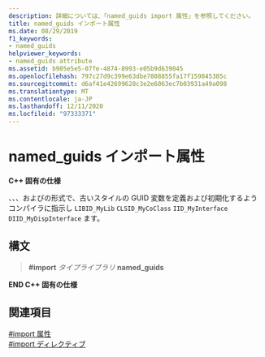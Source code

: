 ```yaml
---
description: 詳細については、「named_guids import 属性」を参照してください。
title: named_guids インポート属性
ms.date: 08/29/2019
f1_keywords:
- named_guids
helpviewer_keywords:
- named_guids attribute
ms.assetid: b905e5e5-07fe-4874-8993-e05b9d639045
ms.openlocfilehash: 797c27d9c399e63dbe7808855fa17f159845385c
ms.sourcegitcommit: d6af41e42699628c3e2e6063ec7b03931a49a098
ms.translationtype: MT
ms.contentlocale: ja-JP
ms.lasthandoff: 12/11/2020
ms.locfileid: "97333371"
---
```

# <a name="named_guids-import-attribute"></a>named_guids インポート属性

**C++ 固有の仕様**

、、、およびの形式で、古いスタイルの GUID 変数を定義および初期化するようコンパイラに指示し `LIBID_MyLib` `CLSID_MyCoClass` `IID_MyInterface` `DIID_MyDispInterface` ます。

## <a name="syntax"></a>構文

> **#import** *タイプライブラリ* **named_guids**

**END C++ 固有の仕様**

## <a name="see-also"></a>関連項目

[#import 属性](../preprocessor/hash-import-attributes-cpp.md)\
[#import ディレクティブ](../preprocessor/hash-import-directive-cpp.md)
